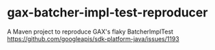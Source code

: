 # gax-batcher-impl-test-reproducer
A Maven project to reproduce GAX's flaky BatcherImplTest https://github.com/googleapis/sdk-platform-java/issues/1193

